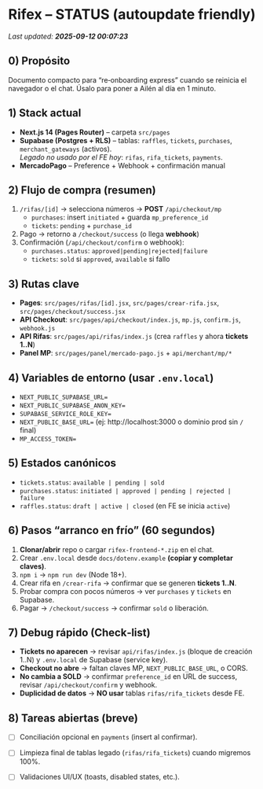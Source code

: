# Rifex – STATUS (autoupdate friendly)
_Last updated: **2025-09-12 00:07:23**_

## 0) Propósito
Documento compacto para “re‑onboarding express” cuando se reinicia el navegador o el chat. Úsalo para poner a Ailén al día en 1 minuto.

## 1) Stack actual
- **Next.js 14 (Pages Router)** – carpeta `src/pages`
- **Supabase (Postgres + RLS)** – tablas: `raffles`, `tickets`, `purchases`, `merchant_gateways` (activos).  
  *Legado no usado por el FE hoy*: `rifas`, `rifa_tickets`, `payments`.
- **MercadoPago** – Preference + Webhook + confirmación manual

## 2) Flujo de compra (resumen)
1. `/rifas/[id]` → selecciona números → **POST** `/api/checkout/mp`  
   - `purchases`: insert `initiated` + guarda `mp_preference_id`  
   - `tickets`: `pending` + `purchase_id`
2. Pago → retorno a `/checkout/success` (o llega **webhook**)
3. Confirmación (`/api/checkout/confirm` o webhook):  
   - `purchases.status`: `approved|pending|rejected|failure`  
   - `tickets`: `sold` si `approved`, `available` si fallo

## 3) Rutas clave
- **Pages**: `src/pages/rifas/[id].jsx`, `src/pages/crear-rifa.jsx`, `src/pages/checkout/success.jsx`
- **API Checkout**: `src/pages/api/checkout/index.js`, `mp.js`, `confirm.js`, `webhook.js`
- **API Rifas**: `src/pages/api/rifas/index.js` (crea `raffles` y ahora **tickets 1..N**)
- **Panel MP**: `src/pages/panel/mercado-pago.js` + `api/merchant/mp/*`

## 4) Variables de entorno (usar `.env.local`)
- `NEXT_PUBLIC_SUPABASE_URL=`
- `NEXT_PUBLIC_SUPABASE_ANON_KEY=`
- `SUPABASE_SERVICE_ROLE_KEY=`
- `NEXT_PUBLIC_BASE_URL=` (ej: http://localhost:3000 o dominio prod sin `/` final)
- `MP_ACCESS_TOKEN=`

## 5) Estados canónicos
- `tickets.status`: `available | pending | sold`
- `purchases.status`: `initiated | approved | pending | rejected | failure`
- `raffles.status`: `draft | active | closed` (en FE se inicia `active`)

## 6) Pasos “arranco en frío” (60 segundos)
1. **Clonar/abrir** repo o cargar `rifex-frontend-*.zip` en el chat.  
2. Crear `.env.local` desde `docs/dotenv.example` **(copiar y completar claves)**.  
3. `npm i` → `npm run dev` (Node 18+).  
4. Crear rifa en `/crear-rifa` → confirmar que se generen **tickets 1..N**.  
5. Probar compra con pocos números → ver `purchases` y `tickets` en Supabase.  
6. Pagar → `/checkout/success` → confirmar `sold` o liberación.

## 7) Debug rápido (Check‑list)
- **Tickets no aparecen** → revisar `api/rifas/index.js` (bloque de creación 1..N) y `.env.local` de Supabase (service key).  
- **Checkout no abre** → faltan claves MP, `NEXT_PUBLIC_BASE_URL`, o CORS.  
- **No cambia a SOLD** → confirmar `preference_id` en URL de success, revisar `/api/checkout/confirm` y webhook.  
- **Duplicidad de datos** → **NO usar** tablas `rifas/rifa_tickets` desde FE.

## 8) Tareas abiertas (breve)
- [ ] Conciliación opcional en `payments` (insert al confirmar).  
- [ ] Limpieza final de tablas legado (`rifas/rifa_tickets`) cuando migremos 100%.  
- [ ] Validaciones UI/UX (toasts, disabled states, etc.).

